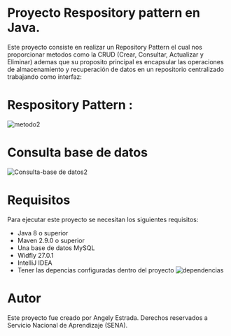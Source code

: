 # Proyecto Respository pattern en Java.

Este proyecto consiste en realizar un Repository Pattern el cual nos proporcionar metodos como la CRUD (Crear, Consultar, Actualizar y Eliminar) ademas que su proposito principal es encapsular las operaciones de almacenamiento y recuperación de datos en un repositorio centralizado trabajando como interfaz:

# Respository Pattern :
![metodo2](https://github.com/noritat/Taller_6_JavaWeb/assets/128448216/81e7f94e-a5b4-4239-805e-90d5dafb0660)

# Consulta base de datos 
![Consulta-base de datos2](https://github.com/noritat/Taller_6_JavaWeb/assets/128448216/0824ad91-c246-44ef-9f1f-e6acd7a5ad65)

# Requisitos

Para ejecutar este proyecto se necesitan los siguientes requisitos:
- Java 8 o superior
- Maven 2.9.0 o superior
- Una base de datos MySQL
- Widfly 27.0.1
- IntelliJ IDEA
- Tener las depencias configuradas dentro del proyecto 
![dependencias](https://github.com/noritat/Taller_6_JavaWeb/assets/128448216/7a6cf666-bf37-4d96-80a7-188db646bd58)


# Autor

Este proyecto fue creado por Angely Estrada.
Derechos reservados a Servicio Nacional de Aprendizaje (SENA).






